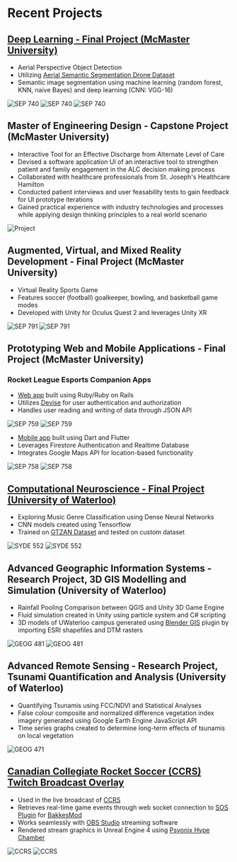 # Recent Projects

## [Deep Learning - Final Project (McMaster University)](https://github.com/AlbertPangilinan/SEP740)

- Aerial Perspective Object Detection 
- Utilizing [Aerial Semantic Segmentation Drone Dataset](https://www.tugraz.at/index.php?id=22387)
- Semantic image segmentation using machine learning (random forest, KNN, naive Bayes) and deep learning (CNN: VGG-16)

![SEP 740](images/sep740_1.png)
![SEP 740](images/sep740_2.png)
![SEP 740](images/sep740_3.png)

## Master of Engineering Design - Capstone Project (McMaster University)

- Interactive Tool for an Effective Discharge from Alternate Level of Care
- Devised a software application UI of an interactive tool to strengthen patient and family engagement in the ALC decision making process
- Collaborated with healthcare professionals from St. Joseph's Healthcare Hamilton
- Conducted patient interviews and user feasability tests to gain feedback for UI prototype iterations
- Gained practical experience with industry technologies and processes while applying design thinking principles to a real world scenario

![Project](images/project.png)

## Augmented, Virtual, and Mixed Reality Development - Final Project (McMaster University)

- Virtual Reality Sports Game
- Features soccer (football) goalkeeper, bowling, and basketball game modes
- Developed with Unity for Oculus Quest 2 and leverages Unity XR

![SEP 791](images/sep791_1.png)
![SEP 791](images/sep791_2.png)

## Prototyping Web and Mobile Applications - Final Project (McMaster University)

### Rocket League Esports Companion Apps

- [Web app](https://github.com/AlbertPangilinan/SEP759) built using Ruby/Ruby on Rails
- Utilizes [Devise](https://github.com/heartcombo/devise) for user authentication and authorization
- Handles user reading and writing of data through JSON API

![SEP 759](images/sep759_1.png)
![SEP 759](images/sep759_2.png)

- [Mobile app](https://github.com/AlbertPangilinan/SEP758) built using Dart and Flutter
- Leverages Firestore Authentication and Realtime Database
- Integrates Google Maps API for location-based functionality

![SEP 758](images/sep758_1.png)
![SEP 758](images/sep758_2.png)

## [Computational Neuroscience - Final Project (University of Waterloo)](https://github.com/AlbertPangilinan/SYDE552)

- Exploring Music Genre Classification using Dense Neural Networks
- CNN models created using Tensorflow
- Trained on [GTZAN Dataset](https://www.tensorflow.org/datasets/catalog/gtzan) and tested on custom dataset

![SYDE 552](images/syde552_1.png)
![SYDE 552](images/syde552_2.png)

## Advanced Geographic Information Systems - Research Project, 3D GIS Modelling and Simulation (University of Waterloo)

- Rainfall Pooling Comparison between QGIS and Unity 3D Game Engine
- Fluid simulation created in Unity using particle system and C# scripting
- 3D models of UWaterloo campus generated using [Blender GIS](https://github.com/domlysz/BlenderGIS) plugin by importing ESRI shapefiles and DTM rasters

![GEOG 481](https://thumbs.gfycat.com/ComplexJointIndianpalmsquirrel-size_restricted.gif)
![GEOG 481](images/geog481.png)


## Advanced Remote Sensing - Research Project, Tsunami Quantification and Analysis (University of Waterloo)

- Quantifying Tsunamis using FCC/NDVI and Statistical Analyses
- False colour composite and normalized difference vegetation index imagery generated using Google Earth Engine JavaScript API
- Time series graphs created to determine long-term effects of tsunamis on local vegetation

![GEOG 471](images/geog471.png)

## [Canadian Collegiate Rocket Soccer (CCRS) Twitch Broadcast Overlay](https://github.com/AlbertPangilinan/CCRS)

- Used in the live broadcast of [CCRS](https://www.twitch.tv/canadiancrs)
- Retrieves real-time game events through web socket connection to [SOS Plugin](https://gitlab.com/bakkesplugins/sos/sos-plugin) for [BakkesMod](https://www.bakkesmod.com/)
- Works seamlessly with [OBS Studio](https://obsproject.com/) streaming software
- Rendered stream graphics in Unreal Engine 4 using [Psyonix Hype Chamber](https://www.unrealengine.com/en-US/spotlights/enter-the-rocket-league-hype-chamber-a-new-sample-for-broadcast-and-live-events)

![CCRS](images/ocrs.png)
![CCRS](https://thumbs.gfycat.com/LividGreenElk-size_restricted.gif)
